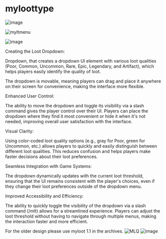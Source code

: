 # myloottype

![image](https://github.com/user-attachments/assets/c2530c6b-4c9d-40c0-bb4b-86f5f48f8100)

![myltmenu](https://github.com/user-attachments/assets/a79a8c53-2424-46e1-8366-4869d7a06827)

![image](https://github.com/user-attachments/assets/972ec21e-57b9-4d2b-81a8-91e4e4cb2022)


Creating the Loot Dropdown:

Dropdown, that creates a dropdown UI element with various loot qualities (Poor, Common, Uncommon, Rare, Epic, Legendary, and Artifact), which helps players easily identify the quality of loot.

The dropdown is movable, meaning players can drag and place it anywhere on their screen for convenience, making the interface more flexible.

Enhanced User Control:

The ability to move the dropdown and toggle its visibility via a slash command gives the player control over their UI. Players can place the dropdown where they find it most convenient or hide it when it's not needed, improving overall user satisfaction with the interface.

Visual Clarity:

Using color-coded loot quality options (e.g., gray for Poor, green for Uncommon, etc.) allows players to quickly and easily distinguish between different loot qualities. This reduces confusion and helps players make faster decisions about their loot preferences.

Seamless Integration with Game Systems:

The dropdown dynamically updates with the current loot threshold, ensuring that the UI remains consistent with the player's choices, even if they change their loot preferences outside of the dropdown menu.

Improved Accessibility and Efficiency:

The ability to quickly toggle the visibility of the dropdown via a slash command (/mlt) allows for a streamlined experience. Players can adjust the loot threshold without having to navigate through multiple menus, making the interaction faster and more efficient.

For the older design please use myloot 1.1 in the archives.
![MLQ](https://github.com/user-attachments/assets/4245e10d-a766-4d00-9197-b10a83cf3bc2) ![image](https://github.com/user-attachments/assets/2b4c2328-961a-4341-9ac1-543f9fc0b3a3)
